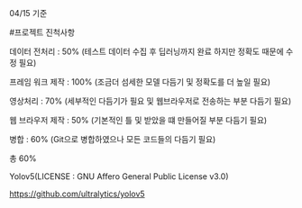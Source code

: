 04/15 기준

#프로젝트 진척사항

데이터 전처리 : 50% (테스트 데이터 수집 후 딥러닝까지 완료 하지만 정확도 때문에 수정 필요)

프레임 워크 제작 : 100% (조금더 섬세한 모델 다듬기 및 정확도를 더 높일 필요)

영상처리 : 70% (세부적인 다듬기가 필요 및 웹브라우저로 전송하는 부분 다듬기 필요)

웹 브라우저 제작 : 50% (기본적인 틀 및 받았을 떄 만들어질 부분 다듬기 필요)

병합 : 60% (Git으로 병합하였으나 모든 코드들의 다듬기 필요)

총 60%



Yolov5(LICENSE : GNU Affero General Public License v3.0)

https://github.com/ultralytics/yolov5
